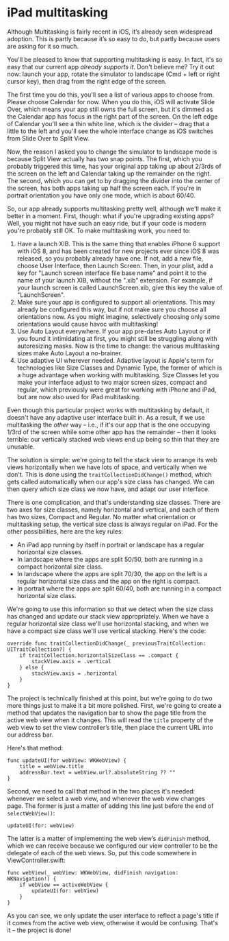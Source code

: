 # iPad multitasking

Although Multitasking is fairly recent in iOS, it’s already seen widespread adoption. This is partly because it’s so easy to do, but partly because users are asking for it so much. 

You'll be pleased to know that supporting multitasking is easy. In fact, it's so easy that our current app *already supports it*. Don't believe me? Try it out now: launch your app, rotate the simulator to landscape (Cmd + left or right cursor key), then drag from the right edge of the screen.

The first time you do this, you'll see a list of various apps to choose from. Please choose Calendar for now. When you do this, iOS will activate Slide Over, which means your app still owns the full screen, but it's dimmed as the Calendar app has focus in the right part of the screen. On the left edge of Calendar you'll see a thin white line, which is the divider – drag that a little to the left and you'll see the whole interface change as iOS switches from Slide Over to Split View.

Now, the reason I asked you to change the simulator to landscape mode is because Split View actually has two snap points. The first, which you probably triggered this time, has your original app taking up about 2/3rds of the screen on the left and Calendar taking up the remainder on the right. The second, which you can get to by dragging the divider into the center of the screen, has both apps taking up half the screen each. If you're in portrait orientation you have only one mode, which is about 60/40.

So, our app already supports multitasking pretty well, although we'll make it better in a moment. First, though: what if you're upgrading existing apps? Well, you might not have such an easy ride, but if your code is modern you're probably still OK. To make multitasking work, you need to:

1. Have a launch XIB. This is the same thing that enables iPhone 6 support with iOS 8, and has been created for new projects ever since iOS 8 was released, so you probably already have one. If not, add a new file, choose User Interface, then Launch Screen. Then, in your plist, add a key for "Launch screen interface file base name" and point it to the name of your launch XIB, without the ".xib" extension. For example, if your launch screen is called LaunchScreen.xib, give this key the value of "LaunchScreen".
2. Make sure your app is configured to support all orientations. This may already be configured this way, but if not make sure you choose all orientations now. As you might imagine, selectively choosing only some orientations would cause havoc with multitasking!
3. Use Auto Layout everywhere. If your app pre-dates Auto Layout or if you found it intimidating at first, you might still be struggling along with autoresizing masks. Now is the time to change: the various multitasking sizes make Auto Layout a no-brainer.
4. Use adaptive UI wherever needed. Adaptive layout is Apple's term for technologies like Size Classes and Dynamic Type, the former of which is a huge advantage when working with multitasking. Size Classes let you make your interface adjust to two major screen sizes, compact and regular, which previously were great for working with iPhone and iPad, but are now also used for iPad multitasking.

Even though this particular project works with multitasking by default, it doesn't have any adaptive user interface built in. As a result, if we use multitasking the *other* way – i.e., if it's our app that is the one occupying 1/3rd of the screen while some other app has the remainder – then it looks terrible: our vertically stacked web views end up being so thin that they are unusable.

The solution is simple: we're going to tell the stack view to arrange its web views horizontally when we have lots of space, and vertically when we don't. This is done using the `traitCollectionDidChange()` method, which gets called automatically when our app's size class has changed. We can then query which size class we now have, and adapt our user interface.

There is one complication, and that's understanding size classes. There are two axes for size classes, namely horizontal and vertical, and each of them has two sizes, Compact and Regular. No matter what orientation or multitasking setup, the vertical size class is always regular on iPad. For the other possibilities, here are the key rules:

- An iPad app running by itself in portrait or landscape has a regular horizontal size classes.
- In landscape where the apps are split 50/50, both are running in a compact horizontal size class.
- In landscape where the apps are split 70/30, the app on the left is a regular horizontal size class and the app on the right is compact.
- In portrait where the apps are split 60/40, both are running in a compact horizontal size class.

We're going to use this information so that we detect when the size class has changed and update our stack view appropriately. When we have a regular horizontal size class we'll use horizontal stacking, and when we have a compact size class we'll use vertical stacking. Here's the code:

    override func traitCollectionDidChange(_ previousTraitCollection: UITraitCollection?) {
        if traitCollection.horizontalSizeClass == .compact {
            stackView.axis = .vertical
        } else {
            stackView.axis = .horizontal
        }
    }

The project is technically finished at this point, but we're going to do two more things just to make it a bit more polished. First, we're going to create a method that updates the navigation bar to show the page title from the active web view when it changes. This will read the `title` property of the web view to set the view controller’s title, then place the current URL into our address bar.

Here's that method:

    func updateUI(for webView: WKWebView) {
        title = webView.title
        addressBar.text = webView.url?.absoluteString ?? ""
    }

Second, we need to call that method in the two places it's needed: whenever we select a web view, and whenever the web view changes page. The former is just a matter of adding this line just before the end of `selectWebView()`:

    updateUI(for: webView)

The latter is a matter of implementing the web view’s `didFinish` method, which we can receive because we configured our view controller to be the delegate of each of the web views. So, put this code somewhere in ViewController.swift:

    func webView(_ webView: WKWebView, didFinish navigation: WKNavigation!) {
        if webView == activeWebView {
            updateUI(for: webView)
        }
    }

As you can see, we only update the user interface to reflect a page's title if it comes from the active web view, otherwise it would be confusing. That's it – the project is done!
